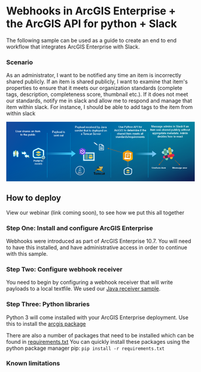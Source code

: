 # Webhooks in ArcGIS Enterprise +  the ArcGIS API for python + Slack
The following sample can be used as a guide to create an end to end workflow that integrates ArcGIS Enterprise with Slack.  

### Scenario
As an administrator, I want to be notified any time an item is incorrectly shared publicly.  If an item is shared publicly, I want to examine that item's properties to ensure that it meets our organization standards (complete tags, description, completeness score, thumbnail etc.).  If it does not meet our standards, notify me in slack and allow me to respond and manage that item within slack.  For instance, I should be able to add tags to the item from within slack

<img src="../images/workflow.PNG"> 

## How to deploy
View our webinar (link coming soon), to see how we put this all together

### Step One: Install and configure ArcGIS Enterprise
Webhooks were introduced as part of ArcGIS Enterprise 10.7.  You will need to have this installed, and have administrative access in order to continue with this sample. 

### Step Two: Configure webhook receiver
You need to begin by configuring a webhook receiver that will write payloads to a local textfile.  We used our [Java receiver sample](https://github.com/Esri/webhooks-samples/tree/master/java/receiver). 

### Step Three: Python libraries
Python 3 will come installed with your ArcGIS Enterprise deployment.  Use this to install the [arcgis package](https://developers.arcgis.com/python/guide/install-and-set-up/)

There are also a number of packages that need to be installed which can be found in [requirements.txt](/requirements.txt)
You can quickly install these packages using the python package manager pip:
```pip install -r requirements.txt```

### Known limitations
